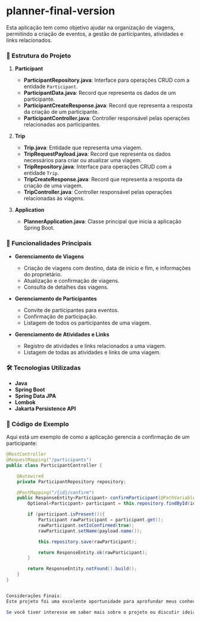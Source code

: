 # planner-final-version
Esta aplicação tem como objetivo ajudar na organização de viagens, permitindo a criação de eventos, a gestão de participantes, atividades e links relacionados.

### 📂 Estrutura do Projeto

1. **Participant**
   - **ParticipantRepository.java**: Interface para operações CRUD com a entidade `Participant`.
   - **ParticipantData.java**: Record que representa os dados de um participante.
   - **ParticipantCreateResponse.java**: Record que representa a resposta da criação de um participante.
   - **ParticipantController.java**: Controller responsável pelas operações relacionadas aos participantes.

2. **Trip**
   - **Trip.java**: Entidade que representa uma viagem.
   - **TripRequestPayload.java**: Record que representa os dados necessários para criar ou atualizar uma viagem.
   - **TripRepository.java**: Interface para operações CRUD com a entidade `Trip`.
   - **TripCreateResponse.java**: Record que representa a resposta da criação de uma viagem.
   - **TripController.java**: Controller responsável pelas operações relacionadas às viagens.

3. **Application**
   - **PlannerApplication.java**: Classe principal que inicia a aplicação Spring Boot.

### 🚀 Funcionalidades Principais

- **Gerenciamento de Viagens**
  - Criação de viagens com destino, data de início e fim, e informações do proprietário.
  - Atualização e confirmação de viagens.
  - Consulta de detalhes das viagens.

- **Gerenciamento de Participantes**
  - Convite de participantes para eventos.
  - Confirmação de participação.
  - Listagem de todos os participantes de uma viagem.

- **Gerenciamento de Atividades e Links**
  - Registro de atividades e links relacionados a uma viagem.
  - Listagem de todas as atividades e links de uma viagem.

### 🛠️ Tecnologias Utilizadas

- **Java**
- **Spring Boot**
- **Spring Data JPA**
- **Lombok**
- **Jakarta Persistence API**

### 📜 Código de Exemplo

Aqui está um exemplo de como a aplicação gerencia a confirmação de um participante:

```java
@RestController
@RequestMapping("/participants")
public class ParticipantController {

    @Autowired
    private ParticipantRepository repository;

    @PostMapping("/{id}/confirm")
    public ResponseEntity<Participant> confirmParticipant(@PathVariable UUID id, @RequestBody ParticipantRequestPayload payload){
        Optional<Participant> participant = this.repository.findById(id);

        if (participant.isPresent()){
            Participant rawParticipant = participant.get();
            rawParticipant.setIsConfirmed(true);
            rawParticipant.setName(payload.name());

            this.repository.save(rawParticipant);

            return ResponseEntity.ok(rawParticipant);
        }

        return ResponseEntity.notFound().build();
    }
}


Considerações Finais:
Este projeto foi uma excelente oportunidade para aprofundar meus conhecimentos em Java e no ecossistema Spring. Estou empolgado para continuar aprimorando essa aplicação e explorar novas funcionalidades no futuro.

Se você tiver interesse em saber mais sobre o projeto ou discutir ideias, sinta-se à vontade para entrar em contato!
